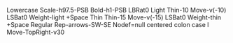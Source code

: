 Lowercase Scale-h97.5-PSB Bold-h1-PSB LBRat0
Light Thin-10 Move-v(-10) LSBat0 Weight-light +Space
Thin Thin-15 Move-v(-15) LSBat0 Weight-thin +Space
Regular Rep-arrows-SW-SE
Nodef=null
centered colon
case
l Move-TopRight-v30
